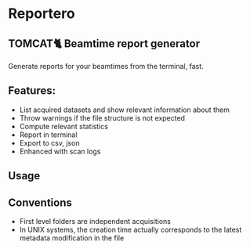 # Reportero
## TOMCAT:cat2: Beamtime report generator

Generate reports for your beamtimes from the terminal, fast.

## Features:
- List acquired datasets and show relevant information about them
- Throw warnings if the file structure is not expected
- Compute relevant statistics
- Report in terminal
- Export to csv, json
- Enhanced with scan logs

## Usage

## Conventions
- First level folders are independent acquisitions
- In UNIX systems, the creation time actually corresponds to the latest metadata modification in the file